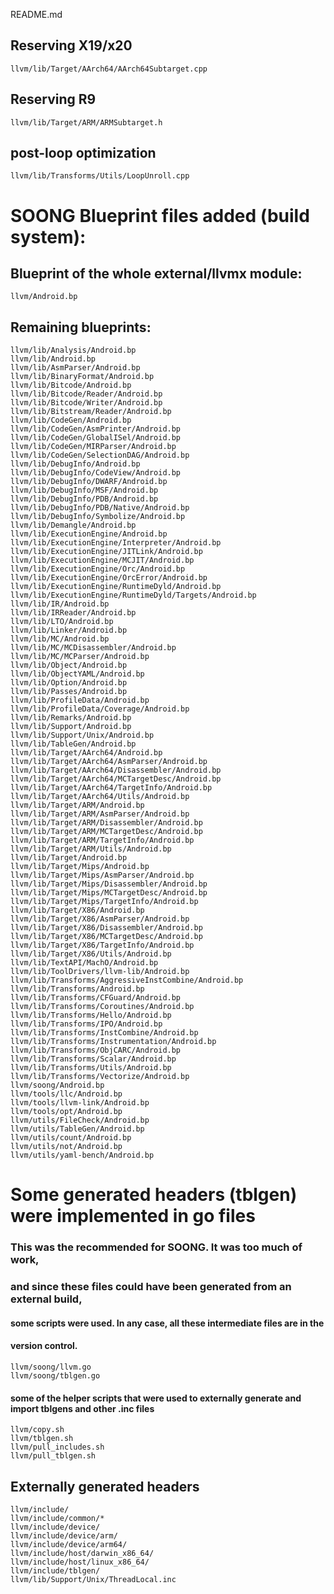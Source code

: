 README.md

## Reserving X19/x20
```
llvm/lib/Target/AArch64/AArch64Subtarget.cpp
```
## Reserving R9
```
llvm/lib/Target/ARM/ARMSubtarget.h
```

## post-loop optimization
```
llvm/lib/Transforms/Utils/LoopUnroll.cpp
```

# SOONG Blueprint files added (build system):

## Blueprint of the whole external/llvmx module:
```
llvm/Android.bp
```
## Remaining blueprints:
```
llvm/lib/Analysis/Android.bp
llvm/lib/Android.bp
llvm/lib/AsmParser/Android.bp
llvm/lib/BinaryFormat/Android.bp
llvm/lib/Bitcode/Android.bp
llvm/lib/Bitcode/Reader/Android.bp
llvm/lib/Bitcode/Writer/Android.bp
llvm/lib/Bitstream/Reader/Android.bp
llvm/lib/CodeGen/Android.bp
llvm/lib/CodeGen/AsmPrinter/Android.bp
llvm/lib/CodeGen/GlobalISel/Android.bp
llvm/lib/CodeGen/MIRParser/Android.bp
llvm/lib/CodeGen/SelectionDAG/Android.bp
llvm/lib/DebugInfo/Android.bp
llvm/lib/DebugInfo/CodeView/Android.bp
llvm/lib/DebugInfo/DWARF/Android.bp
llvm/lib/DebugInfo/MSF/Android.bp
llvm/lib/DebugInfo/PDB/Android.bp
llvm/lib/DebugInfo/PDB/Native/Android.bp
llvm/lib/DebugInfo/Symbolize/Android.bp
llvm/lib/Demangle/Android.bp
llvm/lib/ExecutionEngine/Android.bp
llvm/lib/ExecutionEngine/Interpreter/Android.bp
llvm/lib/ExecutionEngine/JITLink/Android.bp
llvm/lib/ExecutionEngine/MCJIT/Android.bp
llvm/lib/ExecutionEngine/Orc/Android.bp
llvm/lib/ExecutionEngine/OrcError/Android.bp
llvm/lib/ExecutionEngine/RuntimeDyld/Android.bp
llvm/lib/ExecutionEngine/RuntimeDyld/Targets/Android.bp
llvm/lib/IR/Android.bp
llvm/lib/IRReader/Android.bp
llvm/lib/LTO/Android.bp
llvm/lib/Linker/Android.bp
llvm/lib/MC/Android.bp
llvm/lib/MC/MCDisassembler/Android.bp
llvm/lib/MC/MCParser/Android.bp
llvm/lib/Object/Android.bp
llvm/lib/ObjectYAML/Android.bp
llvm/lib/Option/Android.bp
llvm/lib/Passes/Android.bp
llvm/lib/ProfileData/Android.bp
llvm/lib/ProfileData/Coverage/Android.bp
llvm/lib/Remarks/Android.bp
llvm/lib/Support/Android.bp
llvm/lib/Support/Unix/Android.bp
llvm/lib/TableGen/Android.bp
llvm/lib/Target/AArch64/Android.bp
llvm/lib/Target/AArch64/AsmParser/Android.bp
llvm/lib/Target/AArch64/Disassembler/Android.bp
llvm/lib/Target/AArch64/MCTargetDesc/Android.bp
llvm/lib/Target/AArch64/TargetInfo/Android.bp
llvm/lib/Target/AArch64/Utils/Android.bp
llvm/lib/Target/ARM/Android.bp
llvm/lib/Target/ARM/AsmParser/Android.bp
llvm/lib/Target/ARM/Disassembler/Android.bp
llvm/lib/Target/ARM/MCTargetDesc/Android.bp
llvm/lib/Target/ARM/TargetInfo/Android.bp
llvm/lib/Target/ARM/Utils/Android.bp
llvm/lib/Target/Android.bp
llvm/lib/Target/Mips/Android.bp
llvm/lib/Target/Mips/AsmParser/Android.bp
llvm/lib/Target/Mips/Disassembler/Android.bp
llvm/lib/Target/Mips/MCTargetDesc/Android.bp
llvm/lib/Target/Mips/TargetInfo/Android.bp
llvm/lib/Target/X86/Android.bp
llvm/lib/Target/X86/AsmParser/Android.bp
llvm/lib/Target/X86/Disassembler/Android.bp
llvm/lib/Target/X86/MCTargetDesc/Android.bp
llvm/lib/Target/X86/TargetInfo/Android.bp
llvm/lib/Target/X86/Utils/Android.bp
llvm/lib/TextAPI/MachO/Android.bp
llvm/lib/ToolDrivers/llvm-lib/Android.bp
llvm/lib/Transforms/AggressiveInstCombine/Android.bp
llvm/lib/Transforms/Android.bp
llvm/lib/Transforms/CFGuard/Android.bp
llvm/lib/Transforms/Coroutines/Android.bp
llvm/lib/Transforms/Hello/Android.bp
llvm/lib/Transforms/IPO/Android.bp
llvm/lib/Transforms/InstCombine/Android.bp
llvm/lib/Transforms/Instrumentation/Android.bp
llvm/lib/Transforms/ObjCARC/Android.bp
llvm/lib/Transforms/Scalar/Android.bp
llvm/lib/Transforms/Utils/Android.bp
llvm/lib/Transforms/Vectorize/Android.bp
llvm/soong/Android.bp
llvm/tools/llc/Android.bp
llvm/tools/llvm-link/Android.bp
llvm/tools/opt/Android.bp
llvm/utils/FileCheck/Android.bp
llvm/utils/TableGen/Android.bp
llvm/utils/count/Android.bp
llvm/utils/not/Android.bp
llvm/utils/yaml-bench/Android.bp
```

# Some generated headers (tblgen) were implemented in go files
### This was the recommended for SOONG. It was too much of work,
### and since these files could have been generated from an external build,
#### some scripts were used. In any case, all these intermediate files are in the 
#### version control.
```
llvm/soong/llvm.go
llvm/soong/tblgen.go
```

#### some of the helper scripts that were used to externally generate and import tblgens and other .inc files
```
llvm/copy.sh
llvm/tblgen.sh
llvm/pull_includes.sh
llvm/pull_tblgen.sh
```

## Externally generated headers
```
llvm/include/
llvm/include/common/*
llvm/include/device/
llvm/include/device/arm/
llvm/include/device/arm64/
llvm/include/host/darwin_x86_64/
llvm/include/host/linux_x86_64/
llvm/include/tblgen/
llvm/lib/Support/Unix/ThreadLocal.inc
```
